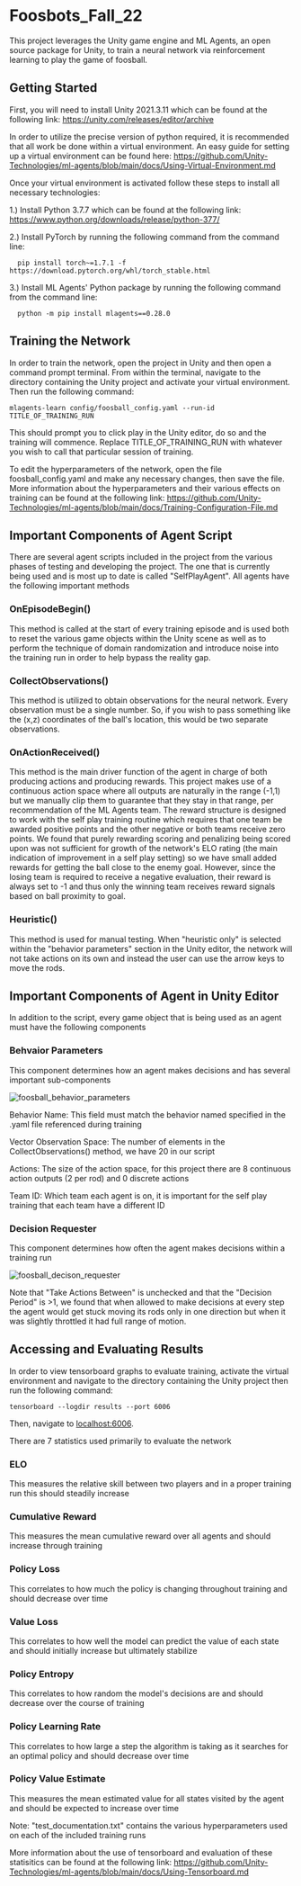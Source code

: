 # Foosbots_Fall_22
This project leverages the Unity game engine and ML Agents, an open source package for Unity, to train a neural network via reinforcement learning to play the game of foosball.

## Getting Started
First, you will need to install Unity 2021.3.11 which can be found at the following link: <https://unity.com/releases/editor/archive>

In order to utilize the precise version of python required, it is recommended that all work be done within a virtual environment. An easy guide for setting up a virtual environment can be found here: <https://github.com/Unity-Technologies/ml-agents/blob/main/docs/Using-Virtual-Environment.md>

Once your virtual environment is activated follow these steps to install all necessary technologies:

  1.) Install Python 3.7.7 which can be found at the following link: <https://www.python.org/downloads/release/python-377/>
  
  2.) Install PyTorch by running the following command from the command line:
  
      pip install torch~=1.7.1 -f https://download.pytorch.org/whl/torch_stable.html
    
  3.) Install ML Agents' Python package by running the following command from the command line:
  
      python -m pip install mlagents==0.28.0
      
  
## Training the Network
In order to train the network, open the project in Unity and then open a command prompt terminal. From within the terminal, navigate to the directory containing the Unity project and activate your virtual environment. Then run the following command:

    mlagents-learn config/foosball_config.yaml --run-id TITLE_OF_TRAINING_RUN
    
This should prompt you to click play in the Unity editor, do so and the training will commence. Replace TITLE_OF_TRAINING_RUN with whatever you wish to call that particular session of training. 

To edit the hyperparameters of the network, open the file foosball_config.yaml and make any necessary changes, then save the file. More information about the hyperparameters and their various effects on training can be found at the following link: <https://github.com/Unity-Technologies/ml-agents/blob/main/docs/Training-Configuration-File.md>

## Important Components of Agent Script
There are several agent scripts included in the project from the various phases of testing and developing the project. The one that is currently being used and is most up to date is called "SelfPlayAgent". All agents have the following important methods
### OnEpisodeBegin()
This method is called at the start of every training episode and is used both to reset the various game objects within the Unity scene as well as to perform the technique of domain randomization and introduce noise into the training run in order to help bypass the reality gap.
### CollectObservations()
This method is utilized to obtain observations for the neural network. Every observation must be a single number. So, if you wish to pass something like the (x,z) coordinates of the ball's location, this would be two separate observations.
### OnActionReceived()
This method is the main driver function of the agent in charge of both producing actions and producing rewards. This project makes use of a continuous action space where all outputs are naturally in the range (-1,1) but we manually clip them to guarantee that they stay in that range, per recommendation of the ML Agents team. The reward structure is designed to work with the self play training routine which requires that one team be awarded positive points and the other negative or both teams receive zero points. We found that purely rewarding scoring and penalizing being scored upon was not sufficient for growth of the network's ELO rating (the main indication of improvement in a self play setting) so we have small added rewards for getting the ball close to the enemy goal. However, since the losing team is required to receive a negative evaluation, their reward is always set to -1 and thus only the winning team receives reward signals based on ball proximity to goal.
### Heuristic()
This method is used for manual testing. When "heuristic only" is selected within the "behavior parameters" section in the Unity editor, the network will not take actions on its own and instead the user can use the arrow keys to move the rods.

## Important Components of Agent in Unity Editor
In addition to the script, every game object that is being used as an agent must have the following components
### Behvaior Parameters
This component determines how an agent makes decisions and  has several important sub-components

![foosball_behavior_parameters](https://user-images.githubusercontent.com/35296087/206737538-0e228616-4cff-4555-ba08-375b74c02f06.png)

Behavior Name: This field must match the behavior named specified in the .yaml file referenced during training

Vector Observation Space: The number of elements in the CollectObservations() method, we have 20 in our script

Actions: The size of the action space, for this project there are 8 continuous action outputs (2 per rod) and 0 discrete actions

Team ID: Which team each agent is on, it is important for the self play training that each team have a different ID
### Decision Requester
This component determines how often the agent makes decisions within a training run

![foosball_decison_requester](https://user-images.githubusercontent.com/35296087/206738764-6a268c05-15dd-489e-bd67-06885dccc74e.png)

Note that "Take Actions Between" is unchecked and that the "Decision Period" is >1, we found that when allowed to make decisions at every step the agent would get stuck moving its rods only in one direction but when it was slightly throttled it had full range of motion.
## Accessing and Evaluating Results
In order to view tensorboard graphs to evaluate training, activate the virtual environment and navigate to the directory containing the Unity project then run the following command:

    tensorboard --logdir results --port 6006
  
Then, navigate to [localhost:6006](http://localhost:6006).

There are 7 statistics used primarily to evaluate the network
### ELO
This measures the relative skill between two players and in a proper training run this should steadily increase
### Cumulative Reward
This measures the mean cumulative reward over all agents and should increase through training
### Policy Loss
This correlates to how much the policy is changing throughout training and should decrease over time
### Value Loss
This correlates to how well the model can predict the value of each state and should initially increase but ultimately stabilize
### Policy Entropy
This correlates to how random the model's decisions are and should decrease over the course of training
### Policy Learning Rate
This correlates to how large a step the algorithm is taking as it searches for an optimal policy and should decrease over time
### Policy Value Estimate
This measures the mean estimated value for all states visited by the agent and should be expected to increase over time

Note: "test_documentation.txt" contains the various hyperparameters used on each of the included training runs

More information about the use of tensorboard and evaluation of these statisitics can be found at the following link: <https://github.com/Unity-Technologies/ml-agents/blob/main/docs/Using-Tensorboard.md>
